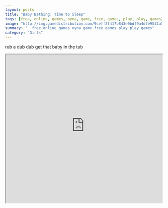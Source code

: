 ```yaml
---
layout: posts
title: "Baby Bathing: Time to Sleep"
tags: [free, online, games, oyna, game, free, games, play, play, games]
image: "http://img.gamedistribution.com/9ceff2f417b843e0bdf9a4d7e9532a52.jpg"
summary: "  free online games oyna game free games play play games"
category: "Girls"
---
```


rub a dub dub get that baby in the tub

<iframe width="100%" height="480px;" src="http://flash.gamedistribution.com?game=9ceff2f417b843e0bdf9a4d7e9532a52"></iframe>